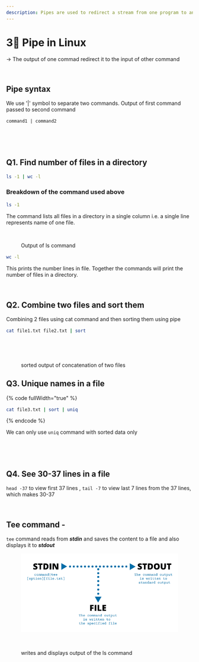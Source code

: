 ```yaml
---
description: Pipes are used to redirect a stream from one program to another program
---
```


# 3⃣ Pipe in Linux

\-> The output of one commad redirect it to the input of other command

<figure><img src=".gitbook/assets/Screenshot 2024-01-13 at 3.51.22 AM.png" alt=""><figcaption></figcaption></figure>

## Pipe syntax

We use '|' symbol to separate two commands. Output of first command passed to second command

```
command1 | command2
```

<figure><img src=".gitbook/assets/Screenshot 2024-01-13 at 3.58.26 AM.png" alt=""><figcaption></figcaption></figure>

<figure><img src=".gitbook/assets/Screenshot 2024-01-13 at 3.56.11 AM.png" alt=""><figcaption></figcaption></figure>

## Q1. Find number of files in a directory

```sh
ls -1 | wc -l
```

### Breakdown of the command used above

```sh
ls -1 
```

The command lists all files in a directory in a single column i.e. a single line represents name of one file.

<figure><img src=".gitbook/assets/Screenshot 2024-01-13 at 4.05.39 AM.png" alt=""><figcaption><p>Output of ls command</p></figcaption></figure>

```sh
wc -l
```

This prints the number lines in file. Together the commands will print the number of files in a directory.

<figure><img src=".gitbook/assets/Screenshot 2024-01-13 at 4.08.12 AM.png" alt=""><figcaption></figcaption></figure>

## Q2. Combine two files and sort them

Combining 2 files using cat command and then sorting them using pipe

```sh
cat file1.txt file2.txt | sort
```

<figure><img src=".gitbook/assets/Screenshot 2024-01-13 at 4.14.13 AM.png" alt=""><figcaption></figcaption></figure>

<figure><img src=".gitbook/assets/Screenshot 2024-01-13 at 4.15.21 AM.png" alt=""><figcaption><p>sorted output of concatenation of two files</p></figcaption></figure>



## Q3. Unique names in a file

{% code fullWidth="true" %}
```sh
cat file3.txt | sort | uniq
```
{% endcode %}

We can only use `uniq` command with sorted data only

<figure><img src=".gitbook/assets/Screenshot 2024-01-13 at 4.24.01 AM.png" alt=""><figcaption></figcaption></figure>

<figure><img src=".gitbook/assets/Screenshot 2024-01-13 at 4.22.44 AM.png" alt=""><figcaption></figcaption></figure>



## Q4. See 30-37 lines in a file

`head -37` to view first 37 lines , `tail -7` to view last 7 lines from the 37 lines, which makes 30-37

<figure><img src=".gitbook/assets/Screenshot 2024-01-13 at 4.54.56 AM.png" alt=""><figcaption></figcaption></figure>

## Tee command -&#x20;

`tee` command reads from _**stdin**_ and saves the content to a file and also displays it to _**stdout**_

<figure><img src=".gitbook/assets/image.png" alt=""><figcaption></figcaption></figure>

<figure><img src=".gitbook/assets/Screenshot 2024-01-13 at 5.03.51 AM.png" alt=""><figcaption><p>writes and displays output of the ls command</p></figcaption></figure>
